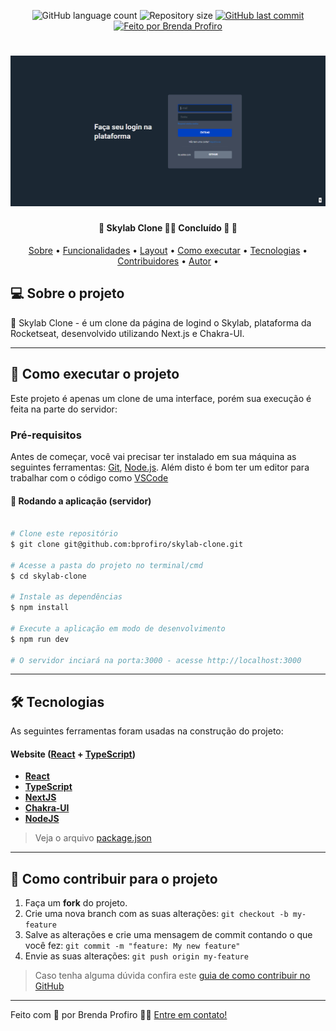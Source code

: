 <p align="center">
  <img alt="GitHub language count" src="https://img.shields.io/github/languages/count/bprofiro/skylab-clone?color=%2304D361">

  <img alt="Repository size" src="https://img.shields.io/github/repo-size/bprofiro/skylab-clone">
  
  <a href="https://github.com/bprofiro/skylab-clone/commits/master">
    <img alt="GitHub last commit" src="https://img.shields.io/github/last-commit/bprofiro/skylab-clone">
  </a>

  <a href="https://rocketseat.com.br">
    <img alt="Feito por Brenda Profiro" src="https://img.shields.io/badge/feito%20por-Brenda-%237519C1">
  </a>
  
 
</p>
<h1 align="center">
    <img alt="Skylab-clone" title="#SkylabClone" src="https://github.com/bprofiro/assets/blob/master/skylab.png" />
</h1>

<h4 align="center"> 
	🚧  Skylab Clone 👩‍💻 Concluído 🚀 🚧
</h4>

<p align="center">
 <a href="#-sobre-o-projeto">Sobre</a> •
 <a href="#-funcionalidades">Funcionalidades</a> •
 <a href="#-layout">Layout</a> • 
 <a href="#-como-executar-o-projeto">Como executar</a> • 
 <a href="#-tecnologias">Tecnologias</a> • 
 <a href="#-contribuidores">Contribuidores</a> • 
 <a href="#-autor">Autor</a> • 
</p>


## 💻 Sobre o projeto

🚀 Skylab Clone - é um clone da página de logind o Skylab, plataforma da Rocketseat, desenvolvido utilizando Next.js e Chakra-UI.

---

## 🚀 Como executar o projeto

Este projeto é apenas um clone de uma interface, porém sua execução é feita na parte do servidor:

### Pré-requisitos

Antes de começar, você vai precisar ter instalado em sua máquina as seguintes ferramentas:
[Git](https://git-scm.com), [Node.js](https://nodejs.org/en/). 
Além disto é bom ter um editor para trabalhar com o código como [VSCode](https://code.visualstudio.com/)

#### 🎲 Rodando a aplicação (servidor)

```bash

# Clone este repositório
$ git clone git@github.com:bprofiro/skylab-clone.git

# Acesse a pasta do projeto no terminal/cmd
$ cd skylab-clone

# Instale as dependências
$ npm install

# Execute a aplicação em modo de desenvolvimento
$ npm run dev

# O servidor inciará na porta:3000 - acesse http://localhost:3000 

```
---

## 🛠 Tecnologias

As seguintes ferramentas foram usadas na construção do projeto:

#### **Website**  ([React](https://reactjs.org/)  +  [TypeScript](https://www.typescriptlang.org/))

-   **[React](https://reactjs.org/)**
-   **[TypeScript](https://www.typescriptlang.org/)**
-   **[NextJS](https://nextjs.org/)**
-   **[Chakra-UI](https://chakra-ui.com/)**
-   **[NodeJS](https://nodejs.org/en/)**

> Veja o arquivo  [package.json](https://github.com/bprofiro/bprofiro/blob/master/package.json)
---
## 💪 Como contribuir para o projeto

1. Faça um **fork** do projeto.
2. Crie uma nova branch com as suas alterações: `git checkout -b my-feature`
3. Salve as alterações e crie uma mensagem de commit contando o que você fez: `git commit -m "feature: My new feature"`
4. Envie as suas alterações: `git push origin my-feature`
> Caso tenha alguma dúvida confira este [guia de como contribuir no GitHub](./CONTRIBUTING.md)
---

Feito com 💜 por Brenda Profiro 👋🏽 [Entre em contato!](https://www.linkedin.com/in/brenda-profiro/)
